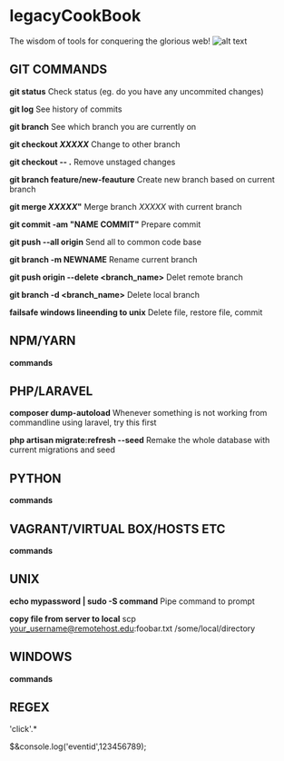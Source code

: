 # legacyCookBook
The wisdom of tools for conquering the glorious web!
![alt text](http://m.memegen.com/x6259d.jpg)

## GIT COMMANDS
**git status**                    Check status (eg. do you have any uncommited changes)

**git log**                       See history of commits

**git branch**                    See which branch you are currently on

**git checkout _XXXXX_**   Change to other branch

**git checkout -- .** Remove unstaged changes

**git branch feature/new-feauture**   Create new branch based on current branch

**git merge _XXXXX_"**            Merge branch _XXXXX_ with current branch

**git commit -am "NAME COMMIT"**  Prepare commit

**git push --all origin**         Send all to common code base

**git branch -m NEWNAME**       Rename current branch

**git push origin --delete <branch_name>** Delet remote branch

**git branch -d <branch_name>**   Delete local branch

**failsafe windows lineending to unix** Delete file, restore file, commit

##

## NPM/YARN
**commands**

## PHP/LARAVEL
**composer dump-autoload** Whenever something is not working from commandline using laravel, try this first

**php artisan migrate:refresh --seed**  Remake the whole database with current migrations and seed 

## PYTHON
**commands**

## VAGRANT/VIRTUAL BOX/HOSTS ETC
**commands**

## UNIX
**echo mypassword | sudo -S command** Pipe command to prompt

**copy file from server to local** scp your_username@remotehost.edu:foobar.txt /some/local/directory


## WINDOWS
**commands**

## REGEX
'click'.*

$&console.log\('eventid'\,123456789\);
